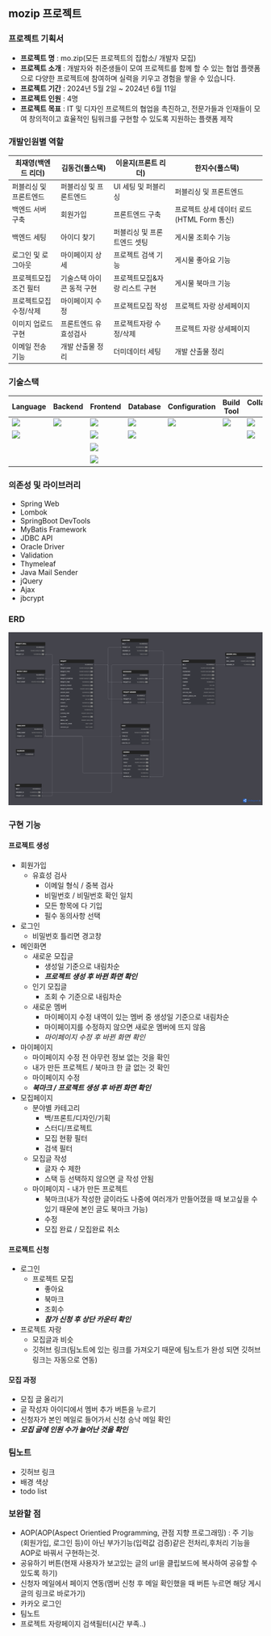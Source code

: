## mozip 프로젝트

### 프로젝트 기획서
- **프로젝트 명** : mo.zip(모든 프로젝트의 집합소/ 개발자 모집)
- **프로젝트 소개** : 개발자와 취준생들이 모여 프로젝트를 함께 할 수 있는 협업 플랫폼으로 다양한 프로젝트에 참여하며 실력을 키우고 경험을 쌓을 수 있습니다.
- **프로젝트 기간** : 2024년 5월 2일 ~ 2024년 6월 11일
- **프로젝트 인원** : 4명
- **프로젝트 목표** : IT 및 디자인 프로젝트의 협업을 촉진하고, 전문가들과 인재들이 모여 창의적이고 효율적인 팀워크를 구현할 수 있도록 지원하는 플랫폼 제작

### 개발인원별 역할

|최재영(백엔드 리더)|김동건(풀스택)|이윤지(프론트 리더)|한지수(풀스택)|
|---|---|---|---|
|퍼블리싱 및 프론트엔드|퍼블리싱 및 프론트엔드|UI 세팅 및 퍼블리싱|퍼블리싱 및 프론트엔드|
|백엔드 서버 구축|회원가입|프론트엔드 구축|프로젝트 상세 데이터 로드(HTML Form 통신)|
|백엔드 세팅|아이디 찾기|퍼블리싱 및 프론트엔드 셋팅|게시물 조회수 기능|
|로그인 및 로그아웃|마이페이지 상세|프로젝트 검색 기능|게시물 좋아요 기능|
|프로젝트모집 조건 필터|기술스택 아이콘 동적 구현|프로젝트모집&자랑 리스트 구현|게시물 북마크 기능|
|프로젝트모집 수정/삭제|마이페이지 수정|프로젝트모집 작성|프로젝트 자랑 상세페이지|
|이미지 업로드 구현|프론트엔드 유효성검사|프로젝트자랑 수정/삭제|프로젝트 자랑 상세페이지|
|이메일 전송 기능|개발 산출물 정리|더미데이터 세팅|개발 산출물 정리|


### 기술스택
|Language|Backend|Frontend|Database|Configuration|Build Tool|Collaboration Tool|
|---|---|---|---|---|---|---|
|<img src="https://img.shields.io/badge/java-007396?style=for-the-badge&logo=java&logoColor=white">|<img src="https://img.shields.io/badge/spring-6DB33F?style=for-the-badge&logo=spring&logoColor=white">|<img src="https://img.shields.io/badge/html5-E34F26?style=for-the-badge&logo=html5&logoColor=white">|<img src="https://img.shields.io/badge/oracle-F80000?style=for-the-badge&logo=oracle&logoColor=white">|<img src="https://img.shields.io/badge/git-F05032?style=for-the-badge&logo=git&logoColor=white">|<img src="https://img.shields.io/badge/Gradle-02303A?style=for-the-badge&logo=Ajax&logoColor=white">|<img src="https://img.shields.io/badge/github-181717?style=for-the-badge&logo=github&logoColor=white">|
|<img src="https://img.shields.io/badge/javascript-F7DF1E?style=for-the-badge&logo=javascript&logoColor=black">||<img src="https://img.shields.io/badge/css-1572B6?style=for-the-badge&logo=css3&logoColor=white">|<img src="https://img.shields.io/badge/MyBatis-000000?style=for-the-badge&logo=Mybatis&logoColor=white">|||<img src="https://img.shields.io/badge/Notion-000000?style=for-the-badge&logo=Ajax&logoColor=white">|
|||<img src="https://img.shields.io/badge/jquery-0769AD?style=for-the-badge&logo=jquery&logoColor=white">|||||
|||<img src="https://img.shields.io/badge/Ajax-000000?style=for-the-badge&logo=Ajax&logoColor=white">|||||

### 의존성 및 라이브러리
- Spring Web 
- Lombok
- SpringBoot DevTools
- MyBatis Framework
- JDBC API
- Oracle Driver
- Validation
- Thymeleaf
- Java Mail Sender
- jQuery
- Ajax
- jbcrypt

### ERD
![mozip.png](/src/main/resources/static/img/mozip.png)

### 구현 기능
  #### 프로젝트 생성
  - 회원가입
    - 유효성 검사
      - 이메일 형식 / 중복 검사
      - 비밀번호 / 비밀번호 확인 일치
      - 모든 항목에 다 기입
      - 필수 동의사항 선택
  - 로그인
    - 비밀번호 틀리면 경고창
  - 메인화면
    - 새로운 모집글
      - 생성일 기준으로 내림차순
      - ***프로젝트 생성 후 바뀐 화면 확인***
    - 인기 모집글
      - 조회 수 기준으로 내림차순
    - 새로운 멤버
      - 마이페이지 수정 내역이 있는 멤버 중 생성일 기준으로 내림차순
      - 마이페이지를 수정하지 않으면 새로운 멤버에 뜨지 않음
      - *마이페이지 수정 후 바뀐 화면 확인*
  - 마이페이지
    - 마이페이지 수정 전 아무런 정보 없는 것을 확인
    - 내가 만든 프로젝트 / 북마크 한 글 없는 것 확인
    - 마이페이지 수정
    - ***북마크 / 프로젝트 생성 후 바뀐 화면 확인***
  - 모집페이지
    - 분야별 카테고리
      - 백/프론트/디자인/기획
      - 스터디/프로젝트
      - 모집 현황 필터
      - 검색 필터
    - 모집글 작성
      - 글자 수 제한
      - 스택 등 선택하지 않으면 글 작성 안됨
    - 마이페이지 - 내가 만든 프로젝트
      - 북마크(내가 작성한 글이라도 나중에 여러개가 만들어졌을 때 보고싶을 수 있기 때문에 본인 글도 북마크 가능)
      - 수정
      - 모집 완료 / 모집완료 취소
  #### 프로젝트 신청
  - 로그인
    - 프로젝트 모집
      - 좋아요
      - 북마크
      - 조회수
      - ***참가 신청 후 상단 카운터 확인***
  - 프로젝트 자랑
    - 모집글과 비슷
    - 깃허브 링크(팀노트에 있는 링크를 가져오기 때문에 팀노트가 완성 되면 깃허브 링크는 자동으로 연동)
  
  #### 모집 과정
  - 모집 글 올리기
  - 글 작성자 아이디에서 멤버 추가 버튼을 누르기
  - 신청자가 본인 메일로 들어가서 신청 승낙 메일 확인
  - ***모집 글에 인원 수가 늘어난 것을 확인***

### 팀노트
- 깃허브 링크
- 배경 색상
- todo list
  
### 보완할 점
- AOP(AOP(Aspect Orientied Programming, 관점 지향 프로그래밍) : 주 기능(회원가입, 로그인 등)이 아닌 부가기능(입력값 검증)같은 전처리,후처리 기능을 AOP로 바꿔서 구현하는것.
- 공유하기 버튼(현재 사용자가 보고있는 글의 url을 클립보드에 복사하여 공유할 수 있도록 하기)
- 신청자 메일에서 페이지 연동(멤버 신청 후 메일 확인했을 때 버튼 누르면 해당 게시글의 링크로 바로가기)
- 카카오 로그인
- 팀노트
- 프로젝트 자랑페이지 검색필터(시간 부족..)

